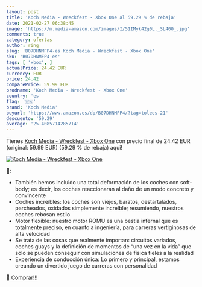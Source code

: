 ```yaml
---
layout: post
title: 'Koch Media - Wreckfest - Xbox One al 59.29 % de rebaja'
date: 2021-02-27 06:38:45
image: 'https://m.media-amazon.com/images/I/51IMyk42g0L._SL400_.jpg'
comments: true
category: ofertas
author: ring
slug: 'B07DHNMFP4-es Koch Media - Wreckfest - Xbox One'
sku: 'B07DHNMFP4-es'
tags: [ 'xbox', ]
actualPrice: 24.42 EUR
currency: EUR
price: 24.42
comparePrice: 59.99 EUR
prodname: 'Koch Media - Wreckfest - Xbox One'
country: 'es'
flag: '🇪🇸'
brand: 'Koch Media'
buyurl: 'https://www.amazon.es/dp/B07DHNMFP4/?tag=tolees-21'
descuento: '59.29'
average: '25.4085714285714'
---
```


Tienes [Koch Media - Wreckfest - Xbox One](https://www.amazon.es/dp/B07DHNMFP4/?tag=tolees-21) con precio final de  24.42 EUR (original: 59.99 EUR) (59.29 %  de rebaja) aqui!

[![Koch Media - Wreckfest - Xbox One](https://m.media-amazon.com/images/I/51IMyk42g0L._SL400_.jpg)](https://www.amazon.es/dp/B07DHNMFP4/?tag=tolees-21)

🔎:

- También hemos incluido una total deformación de los coches con soft-body; es decir, los coches reaccionaran al daño de un modo concreto y convincente
- Coches increíbles: los coches son viejos, baratos, destartalados, parcheados, oxidados simplemente increíble; resumiendo, nuestros coches rebosan estilo
- Motor flexible: nuestro motor ROMU es una bestia infernal que es totalmente preciso, en cuanto a ingeniería, para carreras vertiginosas de alta velocidad
- Se trata de las cosas que realmente importan: circuitos variados, coches guays y la definición de momentos de “una vez en la vida” que solo se pueden conseguir con simulaciones de física fieles a la realidad
- Experiencia de conducción única: Lo primero y principal, estamos creando un divertido juego de carreras con personalidad

[🛒 Comprar!!!](https://www.amazon.es/dp/B07DHNMFP4/?tag=tolees-21)
